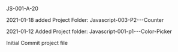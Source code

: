 JS-001-A-20

2021-01-18 added Project Folder: Javascript-003-P2---Counter

2021-01-12 Added Project folder: Javascript-001-p1---Color-Picker

Initial Commit project file
